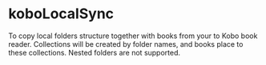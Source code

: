 # koboLocalSync
To copy local folders structure together with books from your to Kobo book reader. Collections will be created by folder names, and books place to these collections.
Nested folders are not supported.
